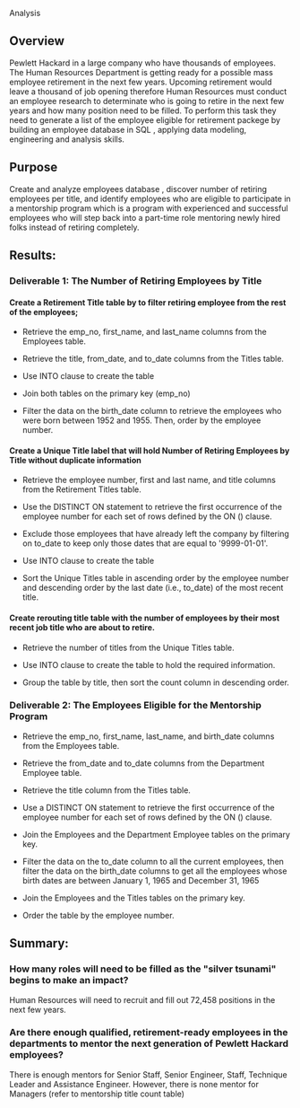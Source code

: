 Analysis

## Overview
 
Pewlett Hackard in a large company who have thousands of employees. The Human Resources Department is getting ready for a possible mass employee retirement in the next few years. Upcoming retirement would leave a thousand of job opening therefore Human Resources must conduct an employee research to determinate who is going to retire in the next few years and how many position need to be filled. To perform this task they need to generate a list of the employee eligible for retirement packege by building an employee database in SQL , applying data modeling, engineering and analysis skills.

## Purpose
 
Create and analyze employees database , discover number of retiring employees per title, and identify employees who are eligible to participate in a mentorship program which is a program with experienced and successful employees who will step back into a part-time role mentoring newly hired folks instead of retiring completely.


## Results: 

### Deliverable 1: The Number of Retiring Employees by Title 

#### Create a Retirement Title table by to filter retiring employee from the rest of the employees;




- Retrieve the emp_no, first_name, and last_name columns from the Employees table.

- Retrieve the title, from_date, and to_date columns from the Titles table.

- Use INTO clause to create the table

- Join both tables on the primary key (emp_no)

- Filter the data on the birth_date column to retrieve the employees who were born between 1952 and 1955. Then, order by the employee number.


#### Create a Unique Title label that will hold Number of Retiring Employees by Title without duplicate information




- Retrieve the employee number, first and last name, and title columns from the Retirement Titles table.

- Use the DISTINCT ON statement to retrieve the first occurrence of the employee number for each set of rows defined by the ON () clause.

- Exclude those employees that have already left the company by filtering on to_date to keep only those dates that are equal to '9999-01-01'.

- Use INTO clause to create the table

- Sort the Unique Titles table in ascending order by the employee number and descending order by the last date (i.e., to_date) of the most recent title.


#### Create rerouting title table with the number of employees by their most recent job title who are about to retire.





- Retrieve the number of titles from the Unique Titles table.

- Use INTO clause to create the table to hold the required information.

- Group the table by title, then sort the count column in descending order.


### Deliverable 2: The Employees Eligible for the Mentorship Program 




- Retrieve the emp_no, first_name, last_name, and birth_date columns from the Employees table.

- Retrieve the from_date and to_date columns from the Department Employee table.

- Retrieve the title column from the Titles table.

- Use a DISTINCT ON statement to retrieve the first occurrence of the employee number for each set of rows defined by the ON () clause.

- Join the Employees and the Department Employee tables on the primary key.

- Filter the data on the to_date column to all the current employees, then filter the data on the birth_date columns to get all the employees whose birth dates are between January 1, 1965 and December 31, 1965

- Join the Employees and the Titles tables on the primary key.

- Order the table by the employee number.



## Summary: 


### How many roles will need to be filled as the "silver tsunami" begins to make an impact?

Human Resources will need to recruit and fill out 72,458 positions in the next few years.

### Are there enough qualified, retirement-ready employees in the departments to mentor the next generation of Pewlett Hackard employees? 

There is enough mentors for Senior Staff, Senior Engineer, Staff, Technique Leader and Assistance Engineer. However, there is none mentor for Managers (refer to mentorship title count table)

